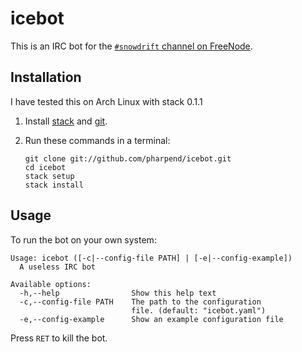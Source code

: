 # icebot

This is an IRC bot for the [`#snowdrift` channel on FreeNode][1].

## Installation

I have tested this on Arch Linux with stack 0.1.1

1.  Install [stack][2] and [git][3].
2.  Run these commands in a terminal:

        git clone git://github.com/pharpend/icebot.git
        cd icebot
        stack setup
        stack install

## Usage

To run the bot on your own system:

```
Usage: icebot ([-c|--config-file PATH] | [-e|--config-example])
  A useless IRC bot

Available options:
  -h,--help                Show this help text
  -c,--config-file PATH    The path to the configuration
                           file. (default: "icebot.yaml")
  -e,--config-example      Show an example configuration file
```

Press `RET` to kill the bot.

[1]: https://webchat.freenode.net/?channels=#snowdrift
[2]: https://github.com/commercialhaskell/stack/wiki/Downloads
[3]: https://git-scm.com/book/en/v2/Getting-Started-Installing-Git
